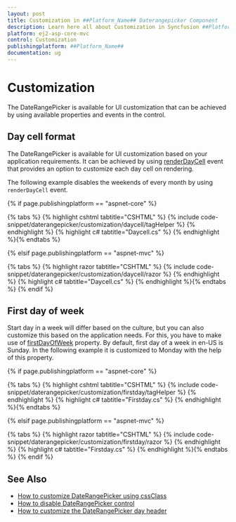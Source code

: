 ```yaml
---
layout: post
title: Customization in ##Platform_Name## Daterangepicker Component
description: Learn here all about Customization in Syncfusion ##Platform_Name## Daterangepicker component of Syncfusion Essential JS 2 and more.
platform: ej2-asp-core-mvc
control: Customization
publishingplatform: ##Platform_Name##
documentation: ug
---
```



# Customization

The DateRangePicker is available for UI customization that can be achieved by using available properties and events in the control.

## Day cell format

The DateRangePicker is available for UI customization based on your application requirements. It can be achieved by using [renderDayCell](https://help.syncfusion.com/cr/aspnetcore-js2/Syncfusion.EJ2.Calendars.DateRangePicker.html#Syncfusion_EJ2_Calendars_DateRangePicker_RenderDayCell) event that provides an option to customize each day cell on rendering.

The following example disables the weekends of every month by using `renderDayCell` event.

{% if page.publishingplatform == "aspnet-core" %}

{% tabs %}
{% highlight cshtml tabtitle="CSHTML" %}
{% include code-snippet/daterangepicker/customization/daycell/tagHelper %}
{% endhighlight %}
{% highlight c# tabtitle="Daycell.cs" %}
{% endhighlight %}{% endtabs %}

{% elsif page.publishingplatform == "aspnet-mvc" %}

{% tabs %}
{% highlight razor tabtitle="CSHTML" %}
{% include code-snippet/daterangepicker/customization/daycell/razor %}
{% endhighlight %}
{% highlight c# tabtitle="Daycell.cs" %}
{% endhighlight %}{% endtabs %}
{% endif %}



## First day of week

Start day in a week will differ based on the culture, but you can also customize this based on the application needs. For this, you have to make use of [firstDayOfWeek](https://help.syncfusion.com/cr/aspnetcore-js2/Syncfusion.EJ2.Calendars.DateRangePicker.html#Syncfusion_EJ2_Calendars_DateRangePicker_FirstDayOfWeek) property. By default, first day of a week in en-US is Sunday. In the following example it is customized to Monday with the help of this property.

{% if page.publishingplatform == "aspnet-core" %}

{% tabs %}
{% highlight cshtml tabtitle="CSHTML" %}
{% include code-snippet/daterangepicker/customization/firstday/tagHelper %}
{% endhighlight %}
{% highlight c# tabtitle="Firstday.cs" %}
{% endhighlight %}{% endtabs %}

{% elsif page.publishingplatform == "aspnet-mvc" %}

{% tabs %}
{% highlight razor tabtitle="CSHTML" %}
{% include code-snippet/daterangepicker/customization/firstday/razor %}
{% endhighlight %}
{% highlight c# tabtitle="Firstday.cs" %}
{% endhighlight %}{% endtabs %}
{% endif %}



## See Also

* [How to customize DateRangePicker using cssClass](./how-to/customization-using-cssclass)
* [How to disable DateRangePicker control](./how-to/disable-the-daterangepicker-component)
* [How to customize the DateRangePicker day header](./how-to/customize-the-daterangepicker-day-header)